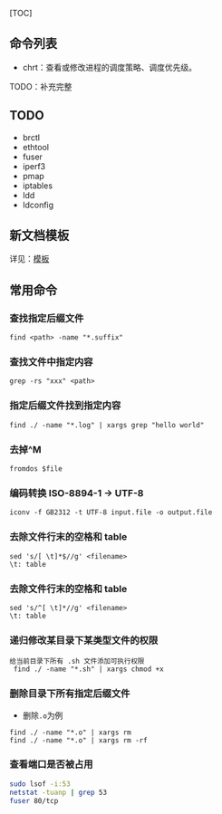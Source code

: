 [TOC]

## 命令列表

- chrt：查看或修改进程的调度策略、调度优先级。

TODO：补充完整

## TODO

- brctl
- ethtool
- fuser
- iperf3
- pmap
- iptables
- ldd
- ldconfig

## 新文档模板

详见：[模板](./TEMPLATE.md)

## 常用命令

### 查找指定后缀文件
```
find <path> -name "*.suffix"
```

### 查找文件中指定内容
```
grep -rs "xxx" <path>
```

### 指定后缀文件找到指定内容
```
find ./ -name "*.log" | xargs grep "hello world"
```

### 去掉^M
```
fromdos $file
```

### 编码转换 ISO-8894-1 -> UTF-8
```
iconv -f GB2312 -t UTF-8 input.file -o output.file
```
### 去除文件行末的空格和 table
```
sed 's/[ \t]*$//g' <filename>
\t: table
```
### 去除文件行末的空格和 table
```
sed 's/^[ \t]*//g' <filename>
\t: table
```

### 递归修改某目录下某类型文件的权限
```
给当前目录下所有 .sh 文件添加可执行权限
 find ./ -name "*.sh" | xargs chmod +x
```

### 删除目录下所有指定后缀文件
* 删除`.o`为例
```
find ./ -name "*.o" | xargs rm
find ./ -name "*.o" | xargs rm -rf
```

### 查看端口是否被占用
```bash
sudo lsof -i:53
netstat -tuanp | grep 53
fuser 80/tcp
```
